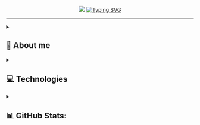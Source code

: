 <p align="center">
  <img src="https://github-widgetbox.vercel.app/api/profile?username=Hduong1803&data=followers,repositories,stars,commits&theme=darkmode">
  <a href="https://git.io/typing-svg"><img src="https://readme-typing-svg.herokuapp.com?font=Fira+Code&weight=600&size=26&duration=1200&pause=300&color=29C977&center=true&vCenter=true&multiline=true&repeat=false&width=640&height=100&lines=Hello%2C+I'm+Hai+Duong.;Junior+Backend+%26+Blockchain+Developer." alt="Typing SVG" /></a>
</p>

<hr />

<details>
 <summary>
   
  ## 💫 About me
  
  </summary> 
  
  Hello, I'm Do Hai Duong, a developer from Vietnam with a passion for coding. In my spare time, I enjoy working on side projects, playing video games, listening to music, spending time with my pets, and improving my home. I'm currently learning Rust and exploring blockchain networks.
  
</details>
  


</details>  

<details>
 <summary>
   
   ## 💻 Technologies
  
  </summary> 

### Languages & Runtimes
![NodeJS](https://img.shields.io/badge/Node.js-339933?style=for-the-badge&logo=nodedotjs&logoColor=white)&nbsp;
![JavaScript](https://img.shields.io/badge/JavaScript-F7DF1E?style=for-the-badge&logo=javascript&logoColor=black)&nbsp;
![TypeScript](https://img.shields.io/badge/TypeScript-3178C6?style=for-the-badge&logo=typescript&logoColor=white)&nbsp;
![Solidity](https://img.shields.io/badge/Solidity-363636?style=for-the-badge&logo=solidity&logoColor=white)&nbsp;
![Rust](https://img.shields.io/badge/Rust-000000?style=for-the-badge&logo=rust&logoColor=white)&nbsp;
![C++](https://img.shields.io/badge/C++-00599C?style=for-the-badge&logo=cplusplus&logoColor=white)&nbsp;
![Python](https://img.shields.io/badge/Python-3776AB?style=for-the-badge&logo=python&logoColor=white)&nbsp;
![Java](https://img.shields.io/badge/Java-007396?style=for-the-badge&logo=openjdk&logoColor=white)&nbsp;

### Frameworks & Libraries
![Express](https://img.shields.io/badge/Express.js-000000?style=for-the-badge&logo=express&logoColor=white)&nbsp;
![NestJS](https://img.shields.io/badge/NestJS-E0234E?style=for-the-badge&logo=nestjs&logoColor=white)&nbsp;
![Hardhat](https://img.shields.io/badge/Hardhat-FEDE3D?style=for-the-badge&logoColor=black)&nbsp;
![Anchor](https://img.shields.io/badge/Anchor-7D00FF?style=for-the-badge&logoColor=white)&nbsp;
![React](https://img.shields.io/badge/React-61DAFB?style=for-the-badge&logo=react&logoColor=black)&nbsp;
![Next.js](https://img.shields.io/badge/Next.js-000000?style=for-the-badge&logo=nextdotjs&logoColor=white)&nbsp;

### Databases & DevOps
![PostgreSQL](https://img.shields.io/badge/PostgreSQL-336791?style=for-the-badge&logo=postgresql&logoColor=white)&nbsp;
![MongoDB](https://img.shields.io/badge/MongoDB-47A248?style=for-the-badge&logo=mongodb&logoColor=white)&nbsp;
![Redis](https://img.shields.io/badge/Redis-DC382D?style=for-the-badge&logo=redis&logoColor=white)&nbsp;
![Docker](https://img.shields.io/badge/Docker-2496ED?style=for-the-badge&logo=docker&logoColor=white)&nbsp;

### Workstation
![Ubuntu](https://img.shields.io/badge/Ubuntu-E95420?style=for-the-badge&logo=ubuntu&logoColor=white)&nbsp;
![Arch Linux](https://img.shields.io/badge/Arch_Linux-1793D1?style=for-the-badge&logo=archlinux&logoColor=white)&nbsp;

### Others
![GraphQL](https://img.shields.io/badge/GraphQL-E10098?style=for-the-badge&logo=graphql&logoColor=white)&nbsp;
![ChatGPT](https://img.shields.io/badge/ChatGPT-00A67E?style=for-the-badge&logo=openai&logoColor=white)&nbsp;
![Cloudflare](https://img.shields.io/badge/Cloudflare-F38020?style=for-the-badge&logo=cloudflare&logoColor=white)&nbsp;
![Vercel](https://img.shields.io/badge/Vercel-000000?style=for-the-badge&logo=vercel&logoColor=white)&nbsp;

</details>


<details>
 <summary>
   
  ## 📊 GitHub Stats:
  
  </summary> 

![](https://github-readme-stats.vercel.app/api?username=HDuong1803&theme=tokyonight&hide_border=false&include_all_commits=true&count_private=true)

![](https://github-readme-streak-stats.herokuapp.com/?user=HDuong1803&theme=tokyonight&hide_border=false)

![](https://github-readme-stats.vercel.app/api/top-langs/?username=HDuong1803&theme=tokyonight&hide_border=false&include_all_commits=true&count_private=true&layout=compact)
  
</details>
